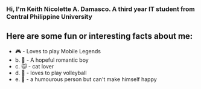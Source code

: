 ### Hi, I'm Keith Nicolette A. Damasco. A third year IT student from Central Philippine University 
## Here are some fun or interesting facts about me:
- 🎮 - Loves to play Mobile Legends
- b. 🥰 - A hopeful romantic boy 
- c. 🐱 - cat lover
- d. 🏐 - loves to play volleyball 
- e. 🤡 - a humourous person but can't make himself happy

